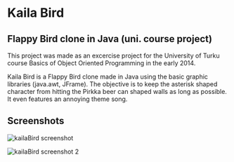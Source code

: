 # Kaila Bird

## Flappy Bird clone in Java (uni. course project)

This project was made as an excercise project for the University of Turku course Basics of Object Oriented Programming in the early 2014.

Kaila Bird is a Flappy Bird clone made in Java using the basic graphic libraries (java.awt, JFrame). The objective is to keep the asterisk shaped character from hitting the Pirkka beer can shaped walls as long as possible. It even features an annoying theme song.

## Screenshots

![kailaBird screenshot](http://i.imgur.com/yLJNnVv.png)

![kailaBird screenshot 2](http://i.imgur.com/12hwVmn.png)
